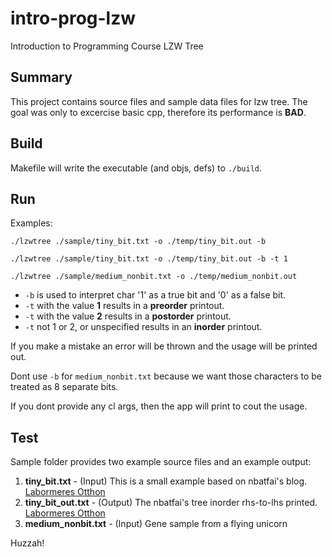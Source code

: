 # intro-prog-lzw

Introduction to Programming Course LZW Tree

## Summary

This project contains source files and sample data files for lzw tree.
The goal was only to excercise basic cpp, therefore its performance is **BAD**.

## Build
Makefile will write the executable (and objs, defs)  to `./build`.

## Run
Examples:

`./lzwtree ./sample/tiny_bit.txt -o ./temp/tiny_bit.out -b`

`./lzwtree ./sample/tiny_bit.txt -o ./temp/tiny_bit.out -b -t 1`

`./lzwtree ./sample/medium_nonbit.txt -o ./temp/medium_nonbit.out`

* `-b` is used to interpret char '1' as a true bit and '0' as a false bit.
* `-t` with the value **1** results in a **preorder** printout.
* `-t` with the value **2** results in a **postorder** printout.
* `-t` not 1 or 2, or unspecified results in an **inorder** printout.

If you make a mistake an error will be thrown and the usage will be printed out.

Dont use `-b` for `medium_nonbit.txt` because we want those characters to be treated as 8 separate bits.

If you dont provide any cl args, then the app will print to cout the usage.

## Test

Sample folder provides two example source files and an example output:

1. **tiny_bit.txt** - (Input) This is a small example based on nbatfai's blog. [Labormeres Otthon](https://progpater.blog.hu/2011/03/05/labormeres_otthon_avagy_hogyan_dolgozok_fel_egy_pedat) 
2. **tiny_bit_out.txt** - (Output) The nbatfai's tree inorder rhs-to-lhs printed. [Labormeres Otthon](https://progpater.blog.hu/2011/03/05/labormeres_otthon_avagy_hogyan_dolgozok_fel_egy_pedat) 
3. **medium_nonbit.txt** - (Input) Gene sample from a flying unicorn

Huzzah!